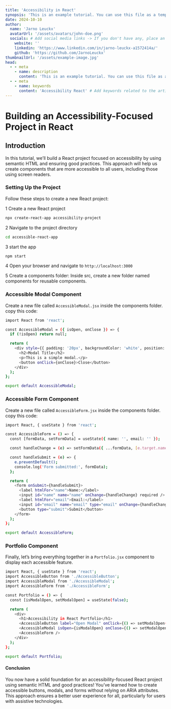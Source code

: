 ```yaml
---
title: 'Accessibility in React'
synopsis: 'This is an example tutorial. You can use this file as a template to create your own tutorials.'
date: 2024-10-10
author:
  name: 'Jarno Leuckx'
  avatarUrl: '/assets/avatars/john-doe.png'
  socials: # Add social media links -> If you don't have any, place an empty string ''
    website: ''
    linkedin: 'https://www.linkedin.com/in/jarno-leuckx-a1572414a/'
    github: 'https://github.com/JarnoLeuckx'
thumbnailUrl: '/assets/example-image.jpg'
head:
  - - meta
    - name: description
      content: 'This is an example tutorial. You can use this file as a template to create your own tutorials.' # Add a description of the article
  - - meta
    - name: keywords
      content: 'Accessibility React' # Add keywords related to the article
---
```


#  Building an Accessibility-Focused Project in React

## Introduction
In this tutorial, we’ll build a React project focused on accessibility by using semantic HTML and ensuring good practices. This approach will help us create components that are more accessible to all users, including those using screen readers.

### Setting Up the Project

Follow these steps to create a new React project:

1 Create a new React project
```bash
npx create-react-app accessibility-project
```
2 Navigate to the project directory
```bash
cd accessible-react-app
```
3 start the app 
```bash
npm start
```
4 Open your browser and navigate to `http://localhost:3000`

5 Create a components folder: Inside src, create a new folder named components for reusable components.

### Accessible Modal Component
Create a new file called `AccessibleModal.jsx` inside the components folder.
copy this code:
```bash
import React from 'react';

const AccessibleModal = ({ isOpen, onClose }) => {
  if (!isOpen) return null;

  return (
    <div style={{ padding: '20px', backgroundColor: 'white', position: 'fixed', top: '50%', left: '50%', transform: 'translate(-50%, -50%)' }}>
      <h2>Modal Title</h2>
      <p>This is a simple modal.</p>
      <button onClick={onClose}>Close</button>
    </div>
  );
};

export default AccessibleModal;
```
### Accessible Form Component
Create a new file called `AccessibleForm.jsx` inside the components folder.
copy this code:
```bash
import React, { useState } from 'react';

const AccessibleForm = () => {
  const [formData, setFormData] = useState({ name: '', email: '' });

  const handleChange = (e) => setFormData({ ...formData, [e.target.name]: e.target.value });

  const handleSubmit = (e) => {
    e.preventDefault();
    console.log('Form submitted:', formData);
  };

  return (
    <form onSubmit={handleSubmit}>
      <label htmlFor="name">Name:</label>
      <input id="name" name="name" onChange={handleChange} required />
      <label htmlFor="email">Email:</label>
      <input id="email" name="email" type="email" onChange={handleChange} required />
      <button type="submit">Submit</button>
    </form>
  );
};

export default AccessibleForm;
```
### Portfolio Component
Finally, let’s bring everything together in a `Portfolio.jsx` component to display each accessible feature.
```bash 
import React, { useState } from 'react';
import AccessibleButton from './AccessibleButton';
import AccessibleModal from './AccessibleModal';
import AccessibleForm from './AccessibleForm';

const Portfolio = () => {
  const [isModalOpen, setModalOpen] = useState(false);

  return (
    <div>
      <h1>Accessibility in React Portfolio</h1>
      <AccessibleButton label="Open Modal" onClick={() => setModalOpen(true)} />
      <AccessibleModal isOpen={isModalOpen} onClose={() => setModalOpen(false)} />
      <AccessibleForm />
    </div>
  );
};

export default Portfolio;
```
#### Conclusion

You now have a solid foundation for an accessibility-focused React project using semantic HTML and good practices! You’ve learned how to create accessible buttons, modals, and forms without relying on ARIA attributes. This approach ensures a better user experience for all, particularly for users with assistive technologies.